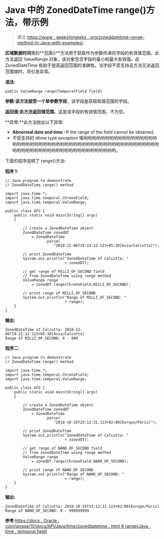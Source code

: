 # Java 中的 ZonedDateTime range()方法，带示例

> 原文:[https://www . geeksforgeeks . org/zoneddatetime-range-method-in-Java-with-examples/](https://www.geeksforgeeks.org/zoneddatetime-range-method-in-java-with-examples/)

**区域数据时间**类的**范围()**方法用于获取作为参数传递的字段的有效值范围。此方法返回 ValueRange 对象，该对象包含字段的最小和最大有效值。此 ZonedDateTime 有助于提高返回范围的准确性。当字段不受支持且方法无法返回范围值时，将引发异常。

**语法:**

```
public ValueRange range(TemporalField field)

```

**参数:**该方法接受一个单参数**字段**，该字段是获取取值范围的字段。

**返回值:**此方法返回**值范围**，这是该字段的有效值范围，不为空。

**异常:**此方法抛出以下异常:

*   **Abnormal date and time** –If the range of the field cannot be obtained.
*   不受支持的 dtime type exception 唉哟哟哟哟哟哟哟哟哟哟哟哟哟哟哟哟哟哟哟哟哟哟哟哟哟哟哟哟哟哟哟哟哟哟哟哟哟哟哟哟哟哟哟哟哟哟哟哟哟哟哟哟哟哟哟哟哟哟哟哟哟哟哟哟哟哟哟哟哟哟哟哟哟哟哟。

下面的程序说明了 range()方法:

**程序 1:**

```
// Java program to demonstrate
// ZonedDateTime.range() method

import java.time.*;
import java.time.temporal.ChronoField;
import java.time.temporal.ValueRange;

public class GFG {
    public static void main(String[] args)
    {

        // create a ZonedDateTime object
        ZonedDateTime zonedDT
            = ZonedDateTime
                  .parse(
                      "2018-12-06T19:21:12.123+05:30[Asia/Calcutta]");

        // print ZonedDateTime
        System.out.println("ZonedDateTime of Calcutta: "
                           + zonedDT);

        // get range of MILLI_OF_SECOND field
        // from ZonedDateTime using range method
        ValueRange range
            = zonedDT.range(ChronoField.MILLI_OF_SECOND);

        // print range of MILLI_OF_SECOND
        System.out.println("Range of MILLI_OF_SECOND: "
                           + range);
    }
}
```

**输出:**

```
ZonedDateTime of Calcutta: 2018-12-06T19:21:12.123+05:30[Asia/Calcutta]
Range of MILLI_OF_SECOND: 0 - 999

```

**程序二:**

```
// Java program to demonstrate
// ZonedDateTime.range() method

import java.time.*;
import java.time.temporal.ChronoField;
import java.time.temporal.ValueRange;

public class GFG {
    public static void main(String[] args)
    {

        // create a ZonedDateTime object
        ZonedDateTime zonedDT
            = ZonedDateTime
                  .parse(
                      "2018-10-25T23:12:31.123+02:00[Europe/Paris]");

        // print ZonedDateTime
        System.out.println("ZonedDateTime of Calcutta: "
                           + zonedDT);

        // get range of NANO_OF_SECOND field
        // from zonedDateTime using range method
        ValueRange range
            = zonedDT.range(ChronoField.NANO_OF_SECOND);

        // print range of NANO_OF_SECOND
        System.out.println("Range of NANO_OF_SECOND: "
                           + range);
    }
}
```

**输出:**

```
ZonedDateTime of Calcutta: 2018-10-25T23:12:31.123+02:00[Europe/Paris]
Range of NANO_OF_SECOND: 0 - 999999999

```

**参考:**[https://docs . Oracle . com/javase/10/docs/API/Java/time/zoneddatetime . html # range(Java . time . temporal field)](https://docs.oracle.com/javase/10/docs/api/java/time/ZonedDateTime.html#range(java.time.temporal.TemporalField))